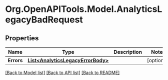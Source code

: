 
# Org.OpenAPITools.Model.AnalyticsLegacyBadRequest

## Properties

Name | Type | Description | Notes
------------ | ------------- | ------------- | -------------
**Errors** | [**List&lt;AnalyticsLegacyErrorBody&gt;**](AnalyticsLegacyErrorBody.md) |  | [optional] 

[[Back to Model list]](../README.md#documentation-for-models)
[[Back to API list]](../README.md#documentation-for-api-endpoints)
[[Back to README]](../README.md)

